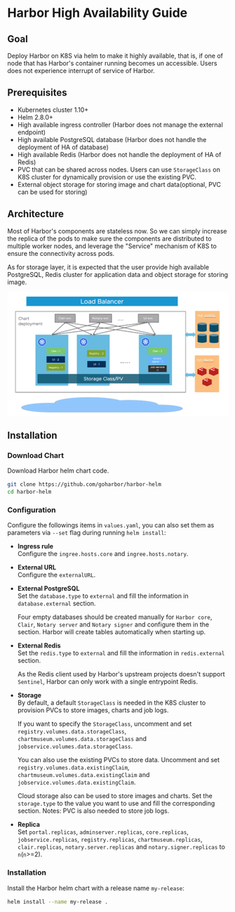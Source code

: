 # Harbor High Availability Guide

## Goal
Deploy Harbor on K8S via helm to make it highly available, that is, if one of node that has Harbor's container running becomes un accessible. Users does not experience interrupt of service of Harbor.

## Prerequisites
- Kubernetes cluster 1.10+
- Helm 2.8.0+
- High available ingress controller (Harbor does not manage the external endpoint)
- High available PostgreSQL database (Harbor does not handle the deployment of HA of database)
- High available Redis (Harbor does not handle the deployment of HA of Redis)
- PVC that can be shared across nodes. Users can use `StorageClass` on K8S cluster for dynamically provision or use the existing PVC.
- External object storage for storing image and chart data(optional, PVC can be used for storing)

## Architecture
Most of Harbor's components are stateless now.  So we can simply increase the replica of the pods to make sure the components are distributed to multiple worker nodes, and leverage the "Service" mechanism of K8S to ensure the connectivity across pods.

As for storage layer, it is expected that the user provide high available PostgreSQL, Redis cluster for application data and object storage for storing image.

![HA](img/ha.png)

## Installation

### Download Chart
Download Harbor helm chart code.
```bash
git clone https://github.com/goharbor/harbor-helm
cd harbor-helm
```

### Configuration
Configure the followings items in `values.yaml`, you can also set them as parameters via `--set` flag during running `helm install`:
- **Ingress rule**  
   Configure the `ingree.hosts.core` and `ingree.hosts.notary`.
- **External URL**  
   Configure the `externalURL`.
- **External PostgreSQL**  
   Set the `database.type` to `external` and fill the information in `database.external` section.  
   
   Four empty databases should be created manually for `Harbor core`, `Clair`, `Notary server` and `Notary signer` and configure them in the section. Harbor will create tables automatically when starting up.
- **External Redis**  
   Set the `redis.type` to `external` and fill the information in `redis.external` section.  

   As the Redis client used by Harbor's upstream projects doesn't support `Sentinel`, Harbor can only work with a single entrypoint Redis. 
- **Storage**   
   By default, a default `StorageClass` is needed in the K8S cluster to provision PVCs to store images, charts and job logs.  

   If you want to specify the `StorageClass`, uncomment and set `registry.volumes.data.storageClass`, `chartmuseum.volumes.data.storageClass` and `jobservice.volumes.data.storageClass`.  

   You can also use the existing PVCs to store data. Uncomment and set `registry.volumes.data.existingClaim`, `chartmuseum.volumes.data.existingClaim` and `jobservice.volumes.data.existingClaim`.  

   Cloud storage also can be used to store images and charts. Set the `storage.type` to the value you want to use and fill the corresponding section. Notes: PVC is also needed to store job logs.

- **Replica**   
   Set `portal.replicas`, `adminserver.replicas`, `core.replicas`, `jobservice.replicas`, `registry.replicas`, `chartmuseum.replicas`, `clair.replicas`, `notary.server.replicas` and `notary.signer.replicas` to `n`(`n`>=2).

### Installation
Install the Harbor helm chart with a release name `my-release`:
```bash
helm install --name my-release .
```

